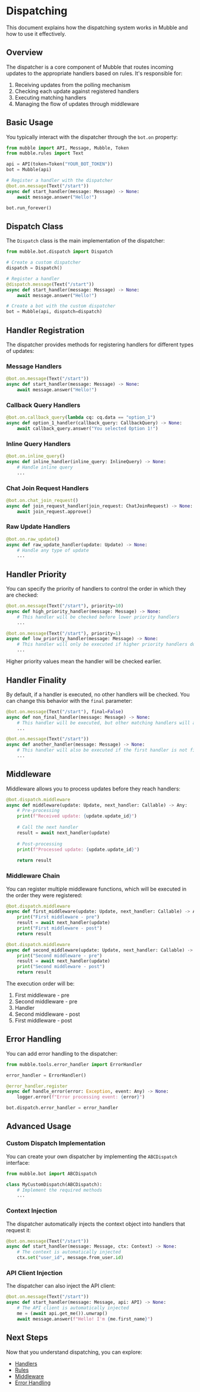 # Dispatching

This document explains how the dispatching system works in Mubble and how to use it effectively.

## Overview

The dispatcher is a core component of Mubble that routes incoming updates to the appropriate handlers based on rules. It's responsible for:

1. Receiving updates from the polling mechanism
2. Checking each update against registered handlers
3. Executing matching handlers
4. Managing the flow of updates through middleware

## Basic Usage

You typically interact with the dispatcher through the `bot.on` property:

```python
from mubble import API, Message, Mubble, Token
from mubble.rules import Text

api = API(token=Token("YOUR_BOT_TOKEN"))
bot = Mubble(api)

# Register a handler with the dispatcher
@bot.on.message(Text("/start"))
async def start_handler(message: Message) -> None:
    await message.answer("Hello!")

bot.run_forever()
```

## Dispatch Class

The `Dispatch` class is the main implementation of the dispatcher:

```python
from mubble.bot.dispatch import Dispatch

# Create a custom dispatcher
dispatch = Dispatch()

# Register a handler
@dispatch.message(Text("/start"))
async def start_handler(message: Message) -> None:
    await message.answer("Hello!")

# Create a bot with the custom dispatcher
bot = Mubble(api, dispatch=dispatch)
```

## Handler Registration

The dispatcher provides methods for registering handlers for different types of updates:

### Message Handlers

```python
@bot.on.message(Text("/start"))
async def start_handler(message: Message) -> None:
    await message.answer("Hello!")
```

### Callback Query Handlers

```python
@bot.on.callback_query(lambda cq: cq.data == "option_1")
async def option_1_handler(callback_query: CallbackQuery) -> None:
    await callback_query.answer("You selected Option 1!")
```

### Inline Query Handlers

```python
@bot.on.inline_query()
async def inline_handler(inline_query: InlineQuery) -> None:
    # Handle inline query
    ...
```

### Chat Join Request Handlers

```python
@bot.on.chat_join_request()
async def join_request_handler(join_request: ChatJoinRequest) -> None:
    await join_request.approve()
```

### Raw Update Handlers

```python
@bot.on.raw_update()
async def raw_update_handler(update: Update) -> None:
    # Handle any type of update
    ...
```

## Handler Priority

You can specify the priority of handlers to control the order in which they are checked:

```python
@bot.on.message(Text("/start"), priority=10)
async def high_priority_handler(message: Message) -> None:
    # This handler will be checked before lower priority handlers
    ...

@bot.on.message(Text("/start"), priority=1)
async def low_priority_handler(message: Message) -> None:
    # This handler will only be executed if higher priority handlers don't match
    ...
```

Higher priority values mean the handler will be checked earlier.

## Handler Finality

By default, if a handler is executed, no other handlers will be checked. You can change this behavior with the `final` parameter:

```python
@bot.on.message(Text("/start"), final=False)
async def non_final_handler(message: Message) -> None:
    # This handler will be executed, but other matching handlers will also be checked
    ...

@bot.on.message(Text("/start"))
async def another_handler(message: Message) -> None:
    # This handler will also be executed if the first handler is not final
    ...
```

## Middleware

Middleware allows you to process updates before they reach handlers:

```python
@bot.dispatch.middleware
async def middleware(update: Update, next_handler: Callable) -> Any:
    # Pre-processing
    print(f"Received update: {update.update_id}")
    
    # Call the next handler
    result = await next_handler(update)
    
    # Post-processing
    print(f"Processed update: {update.update_id}")
    
    return result
```

### Middleware Chain

You can register multiple middleware functions, which will be executed in the order they were registered:

```python
@bot.dispatch.middleware
async def first_middleware(update: Update, next_handler: Callable) -> Any:
    print("First middleware - pre")
    result = await next_handler(update)
    print("First middleware - post")
    return result

@bot.dispatch.middleware
async def second_middleware(update: Update, next_handler: Callable) -> Any:
    print("Second middleware - pre")
    result = await next_handler(update)
    print("Second middleware - post")
    return result
```

The execution order will be:
1. First middleware - pre
2. Second middleware - pre
3. Handler
4. Second middleware - post
5. First middleware - post

## Error Handling

You can add error handling to the dispatcher:

```python
from mubble.tools.error_handler import ErrorHandler

error_handler = ErrorHandler()

@error_handler.register
async def handle_error(error: Exception, event: Any) -> None:
    logger.error(f"Error processing event: {error}")

bot.dispatch.error_handler = error_handler
```

## Advanced Usage

### Custom Dispatch Implementation

You can create your own dispatcher by implementing the `ABCDispatch` interface:

```python
from mubble.bot import ABCDispatch

class MyCustomDispatch(ABCDispatch):
    # Implement the required methods
    ...
```

### Context Injection

The dispatcher automatically injects the context object into handlers that request it:

```python
@bot.on.message(Text("/start"))
async def start_handler(message: Message, ctx: Context) -> None:
    # The context is automatically injected
    ctx.set("user_id", message.from_user.id)
```

### API Client Injection

The dispatcher can also inject the API client:

```python
@bot.on.message(Text("/start"))
async def start_handler(message: Message, api: API) -> None:
    # The API client is automatically injected
    me = (await api.get_me()).unwrap()
    await message.answer(f"Hello! I'm {me.first_name}")
```

## Next Steps

Now that you understand dispatching, you can explore:

- [Handlers](handlers.md)
- [Rules](rules.md)
- [Middleware](middleware.md)
- [Error Handling](error-handling.md) 